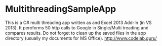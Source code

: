 # MultithreadingSampleApp
This is a C# multi threading app written as and Excel 2013 Add-In (in VS 2013). It peroforms 50 http calls to Google in Single/Multi treading and compares results. Do not forget to clean up the saved files in the app directory (usually my documents for MS Office).
http://www.codelab.guru/
